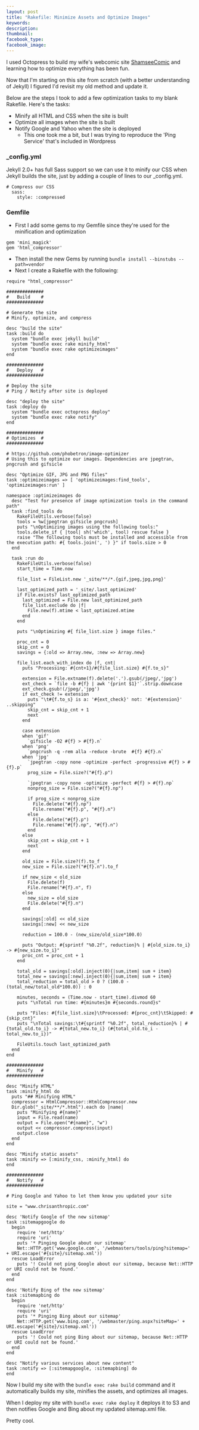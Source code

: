 ```yaml
---
layout: post
title: "Rakefile: Minimize Assets and Optimize Images"
keywords:
description:
thumbnail:
facebook_type:
facebook_image:
---
```


I used Octopress to build my wife's webcomic site [ShamseeComic](http://www.shamseecomic.com) and learning how to optimize everything has been fun.

Now that I'm starting on this site from scratch (with a better understanding of Jekyll) I figured I'd revisit my old method and update it.

Below are the steps I took to add a few optimization tasks to my blank Rakefile. Here's the tasks:

* Minify all HTML and CSS when the site is built
* Optimize all images when the site is built
* Notify Google and Yahoo when the site is deployed
  * This one took me a bit, but I was trying to reproduce the 'Ping Service' that's included in Wordpress

### _config.yml
Jekyll 2.0+ has full Sass support so we can use it to minify our CSS when Jekyll builds the site, just by adding a couple of lines to our _config.yml.

```
# Compress our CSS
  sass:
    style: :compressed
```

### Gemfile

* First I add some gems to my Gemfile since they're used for the minification and optimization
```
gem 'mini_magick'
gem 'html_compressor'
```
* Then install the new Gems by running `bundle install --binstubs --path=vendor`
* Next I create a Rakefile with the following:

```
require "html_compressor"

##############
#   Build    #
##############

# Generate the site
# Minify, optimize, and compress

desc "build the site"
task :build do
  system "bundle exec jekyll build"
  system "bundle exec rake minify_html"
  system "bundle exec rake optimizeimages"
end

##############
#   Deploy   #
##############

# Deploy the site
# Ping / Notify after site is deployed

desc "deploy the site"
task :deploy do
  system "bundle exec octopress deploy"
  system "bundle exec rake notify"
end

##############
# Optimizes  #
##############

# https://github.com/phobetron/image-optimizer 
# Using this to optimize our images. Dependencies are jpegtran, pngcrush and gifsicle

desc "Optimize GIF, JPG and PNG files"
task :optimizeimages => [ 'optimizeimages:find_tools', 'optimizeimages:run' ]

namespace :optimizeimages do
  desc "Test for presence of image optimization tools in the command path"
  task :find_tools do
    RakeFileUtils.verbose(false)
    tools = %w[jpegtran gifsicle pngcrush]
    puts "\nOptimizing images using the following tools:"
    tools.delete_if { |tool| sh('which', tool) rescue false }
    raise "The following tools must be installed and accessible from the execution path: #{ tools.join(', ') }" if tools.size > 0
  end

  task :run do
    RakeFileUtils.verbose(false)
    start_time = Time.now

    file_list = FileList.new '_site/**/*.{gif,jpeg,jpg,png}'

    last_optimized_path = '_site/.last_optimized'
    if File.exists? last_optimized_path
      last_optimized = File.new last_optimized_path
      file_list.exclude do |f|
        File.new(f).mtime < last_optimized.mtime
      end
    end

    puts "\nOptimizing #{ file_list.size } image files."

    proc_cnt = 0
    skip_cnt = 0
    savings = {:old => Array.new, :new => Array.new}

    file_list.each_with_index do |f, cnt|
      puts "Processing: #{cnt+1}/#{file_list.size} #{f.to_s}"

      extension = File.extname(f).delete('.').gsub(/jpeg/,'jpg')
      ext_check = `file -b #{f} | awk '{print $1}'`.strip.downcase
      ext_check.gsub!(/jpeg/,'jpg')
      if ext_check != extension
        puts "\t#{f.to_s} is a: '#{ext_check}' not: '#{extension}' ..skipping"
        skip_cnt = skip_cnt + 1
        next
      end

      case extension
      when 'gif'
        `gifsicle -O2 #{f} > #{f}.n`
      when 'png'
        `pngcrush -q -rem alla -reduce -brute  #{f} #{f}.n`
      when 'jpg'
        `jpegtran -copy none -optimize -perfect -progressive #{f} > #{f}.p`
        prog_size = File.size?("#{f}.p")

        `jpegtran -copy none -optimize -perfect #{f} > #{f}.np`
        nonprog_size = File.size?("#{f}.np")

        if prog_size < nonprog_size
          File.delete("#{f}.np")
          File.rename("#{f}.p", "#{f}.n")
        else
          File.delete("#{f}.p")
          File.rename("#{f}.np", "#{f}.n")
        end
      else
        skip_cnt = skip_cnt + 1
        next
      end

      old_size = File.size?(f).to_f
      new_size = File.size?("#{f}.n").to_f

      if new_size < old_size
        File.delete(f)
        File.rename("#{f}.n", f)
      else
        new_size = old_size
        File.delete("#{f}.n")
      end

      savings[:old] << old_size
      savings[:new] << new_size

      reduction = 100.0 - (new_size/old_size*100.0)

      puts "Output: #{sprintf "%0.2f", reduction}% | #{old_size.to_i} -> #{new_size.to_i}"
      proc_cnt = proc_cnt + 1
    end

    total_old = savings[:old].inject(0){|sum,item| sum + item}
    total_new = savings[:new].inject(0){|sum,item| sum + item}
    total_reduction = total_old > 0 ? (100.0 - (total_new/total_old*100.0)) : 0

    minutes, seconds = (Time.now - start_time).divmod 60
    puts "\nTotal run time: #{minutes}m #{seconds.round}s"

    puts "Files: #{file_list.size}\tProcessed: #{proc_cnt}\tSkipped: #{skip_cnt}"
    puts "\nTotal savings:\t#{sprintf "%0.2f", total_reduction}% | #{total_old.to_i} -> #{total_new.to_i} (#{total_old.to_i - total_new.to_i})"

    FileUtils.touch last_optimized_path
  end
end

##############
#   Minify   #
##############

desc "Minify HTML"
task :minify_html do
  puts "## Minifying HTML"
  compressor = HtmlCompressor::HtmlCompressor.new
  Dir.glob("_site/**/*.html").each do |name|
    puts "Minifying #{name}"
    input = File.read(name)
    output = File.open("#{name}", "w")
    output << compressor.compress(input)
    output.close
  end
end

desc "Minify static assets"
task :minify => [:minify_css, :minify_html] do
end

##############
#   Notify   #
##############

# Ping Google and Yahoo to let them know you updated your site

site = "www.chrisanthropic.com"

desc 'Notify Google of the new sitemap'
task :sitemapgoogle do
  begin
    require 'net/http'
    require 'uri'
    puts '* Pinging Google about our sitemap'
    Net::HTTP.get('www.google.com', '/webmasters/tools/ping?sitemap=' + URI.escape('#{site}/sitemap.xml'))
  rescue LoadError
    puts '! Could not ping Google about our sitemap, because Net::HTTP or URI could not be found.'
  end
end

desc 'Notify Bing of the new sitemap'
task :sitemapbing do
  begin
    require 'net/http'
    require 'uri'
    puts '* Pinging Bing about our sitemap'
    Net::HTTP.get('www.bing.com', '/webmaster/ping.aspx?siteMap=' + URI.escape('#{site}/sitemap.xml'))
  rescue LoadError
    puts '! Could not ping Bing about our sitemap, because Net::HTTP or URI could not be found.'
  end
end

desc "Notify various services about new content"
task :notify => [:sitemapgoogle, :sitemapbing] do
end
```
Now I build my site with the `bundle exec rake build` command and it automatically builds my site, minifies the assets, and optimizes all images.

When I deploy my site with `bundle exec rake deploy` it deploys it to S3 and then notifies Google and Bing about my updated sitemap.xml file.

Pretty cool.
